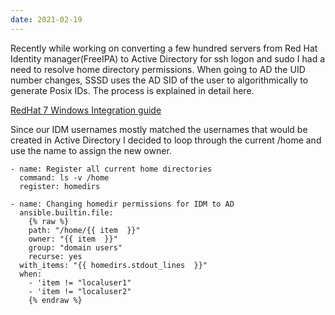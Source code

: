 ```yaml
---
date: 2021-02-19
---
```

Recently while working on converting a few hundred servers from  Red Hat Identity manager(FreeIPA) to Active Directory for ssh logon and sudo I had a need to resolve home directory permissions. When going to AD the UID number changes, SSSD uses the AD SID of the user to algorithmically to generate Posix IDs. The process is explained in detail here.

[RedHat 7 Windows Integration guide](https://access.redhat.com/documentation/en-us/red_hat_enterprise_linux/7/html/windows_integration_guide/SSSD-AD#sssd-ad-proc)

Since our IDM usernames mostly matched the usernames that would be created in Active Directory I decided to loop through the current /home and use the name to assign the new owner.

    - name: Register all current home directories
      command: ls -v /home
      register: homedirs
    
    - name: Changing homedir permissions for IDM to AD
      ansible.builtin.file:
        {% raw %}
        path: "/home/{{ item  }}"
        owner: "{{ item  }}"
        group: "domain users"
        recurse: yes
      with_items: "{{ homedirs.stdout_lines  }}"
      when:
        - 'item != "localuser1"
        - 'item != "localuser2"
        {% endraw %}